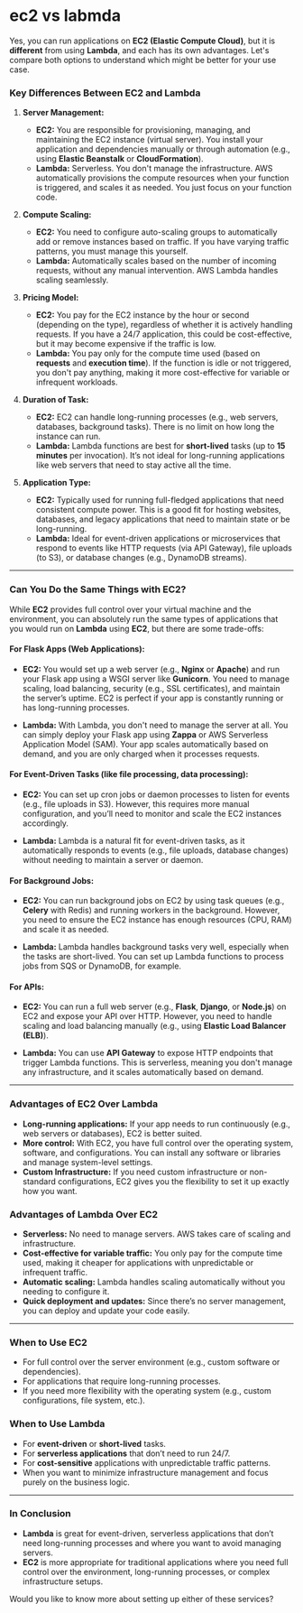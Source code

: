 # ec2 vs labmda

Yes, you can run applications on **EC2 (Elastic Compute Cloud)**, but it is **different** from using **Lambda**, and each has its own advantages. Let's compare both options to understand which might be better for your use case.

### **Key Differences Between EC2 and Lambda**

1. **Server Management:**
   - **EC2:** You are responsible for provisioning, managing, and maintaining the EC2 instance (virtual server). You install your application and dependencies manually or through automation (e.g., using **Elastic Beanstalk** or **CloudFormation**).
   - **Lambda:** Serverless. You don't manage the infrastructure. AWS automatically provisions the compute resources when your function is triggered, and scales it as needed. You just focus on your function code.

2. **Compute Scaling:**
   - **EC2:** You need to configure auto-scaling groups to automatically add or remove instances based on traffic. If you have varying traffic patterns, you must manage this yourself.
   - **Lambda:** Automatically scales based on the number of incoming requests, without any manual intervention. AWS Lambda handles scaling seamlessly.

3. **Pricing Model:**
   - **EC2:** You pay for the EC2 instance by the hour or second (depending on the type), regardless of whether it is actively handling requests. If you have a 24/7 application, this could be cost-effective, but it may become expensive if the traffic is low.
   - **Lambda:** You pay only for the compute time used (based on **requests** and **execution time**). If the function is idle or not triggered, you don't pay anything, making it more cost-effective for variable or infrequent workloads.

4. **Duration of Task:**
   - **EC2:** EC2 can handle long-running processes (e.g., web servers, databases, background tasks). There is no limit on how long the instance can run.
   - **Lambda:** Lambda functions are best for **short-lived** tasks (up to **15 minutes** per invocation). It’s not ideal for long-running applications like web servers that need to stay active all the time.

5. **Application Type:**
   - **EC2:** Typically used for running full-fledged applications that need consistent compute power. This is a good fit for hosting websites, databases, and legacy applications that need to maintain state or be long-running.
   - **Lambda:** Ideal for event-driven applications or microservices that respond to events like HTTP requests (via API Gateway), file uploads (to S3), or database changes (e.g., DynamoDB streams).

---

### **Can You Do the Same Things with EC2?**

While **EC2** provides full control over your virtual machine and the environment, you can absolutely run the same types of applications that you would run on **Lambda** using **EC2**, but there are some trade-offs:

#### **For Flask Apps (Web Applications):**

- **EC2:** You would set up a web server (e.g., **Nginx** or **Apache**) and run your Flask app using a WSGI server like **Gunicorn**. You need to manage scaling, load balancing, security (e.g., SSL certificates), and maintain the server’s uptime. EC2 is perfect if your app is constantly running or has long-running processes.
  
- **Lambda:** With Lambda, you don't need to manage the server at all. You can simply deploy your Flask app using **Zappa** or AWS Serverless Application Model (SAM). Your app scales automatically based on demand, and you are only charged when it processes requests.

#### **For Event-Driven Tasks (like file processing, data processing):**
- **EC2:** You can set up cron jobs or daemon processes to listen for events (e.g., file uploads in S3). However, this requires more manual configuration, and you’ll need to monitor and scale the EC2 instances accordingly.
  
- **Lambda:** Lambda is a natural fit for event-driven tasks, as it automatically responds to events (e.g., file uploads, database changes) without needing to maintain a server or daemon.

#### **For Background Jobs:**
- **EC2:** You can run background jobs on EC2 by using task queues (e.g., **Celery** with Redis) and running workers in the background. However, you need to ensure the EC2 instance has enough resources (CPU, RAM) and scale it as needed.
  
- **Lambda:** Lambda handles background tasks very well, especially when the tasks are short-lived. You can set up Lambda functions to process jobs from SQS or DynamoDB, for example.

#### **For APIs:**
- **EC2:** You can run a full web server (e.g., **Flask**, **Django**, or **Node.js**) on EC2 and expose your API over HTTP. However, you need to handle scaling and load balancing manually (e.g., using **Elastic Load Balancer (ELB)**).
  
- **Lambda:** You can use **API Gateway** to expose HTTP endpoints that trigger Lambda functions. This is serverless, meaning you don't manage any infrastructure, and it scales automatically based on demand.

---

### **Advantages of EC2 Over Lambda**
- **Long-running applications:** If your app needs to run continuously (e.g., web servers or databases), EC2 is better suited.
- **More control:** With EC2, you have full control over the operating system, software, and configurations. You can install any software or libraries and manage system-level settings.
- **Custom Infrastructure:** If you need custom infrastructure or non-standard configurations, EC2 gives you the flexibility to set it up exactly how you want.
  
### **Advantages of Lambda Over EC2**
- **Serverless:** No need to manage servers. AWS takes care of scaling and infrastructure.
- **Cost-effective for variable traffic:** You only pay for the compute time used, making it cheaper for applications with unpredictable or infrequent traffic.
- **Automatic scaling:** Lambda handles scaling automatically without you needing to configure it.
- **Quick deployment and updates:** Since there’s no server management, you can deploy and update your code easily.

---

### **When to Use EC2**
- For full control over the server environment (e.g., custom software or dependencies).
- For applications that require long-running processes.
- If you need more flexibility with the operating system (e.g., custom configurations, file system, etc.).

### **When to Use Lambda**
- For **event-driven** or **short-lived** tasks.
- For **serverless applications** that don’t need to run 24/7.
- For **cost-sensitive** applications with unpredictable traffic patterns.
- When you want to minimize infrastructure management and focus purely on the business logic.

---

### **In Conclusion**
- **Lambda** is great for event-driven, serverless applications that don’t need long-running processes and where you want to avoid managing servers.
- **EC2** is more appropriate for traditional applications where you need full control over the environment, long-running processes, or complex infrastructure setups.

Would you like to know more about setting up either of these services?